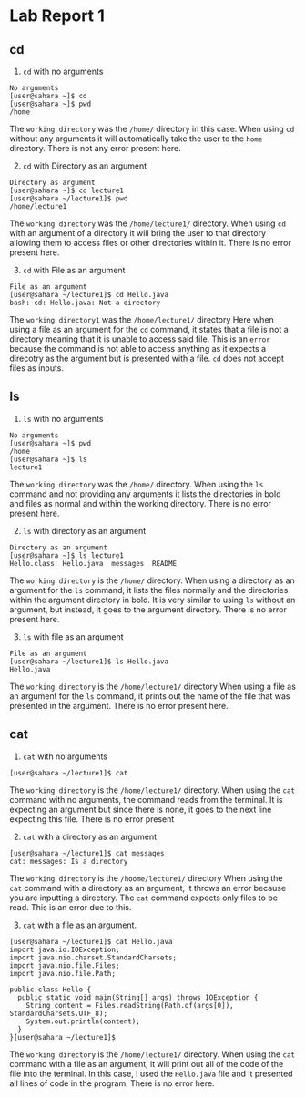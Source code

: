 # Lab Report 1

## cd 
1. `cd` with no arguments
```
No arguments
[user@sahara ~]$ cd
[user@sahara ~]$ pwd
/home
```
The `working directory` was the `/home/` directory in this case.
When using `cd` without any arguments it will automatically take the user to the `home` directory.
There is not any error present here.

2. `cd` with Directory as an argument
```
Directory as argument
[user@sahara ~]$ cd lecture1
[user@sahara ~/lecture1]$ pwd
/home/lecture1
```
The `working directory` was the `/home/lecture1/` directory.
When using `cd` with an argument of a directory it will bring the user to that directory
allowing them to access files or other directories within it. There is no error present here.

3. `cd` with File as an argument
```
File as an argument
[user@sahara ~/lecture1]$ cd Hello.java
bash: cd: Hello.java: Not a directory
```
The `working directory1` was the `/home/lecture1/` directory
Here when using a file as an argument for the `cd` command, it states that a file is not a directory meaning that it is unable to access said file.
This is an `error` because the command is not able to access anything as it expects a direcotry as the argument but is presented with a file. `cd` does not accept files as inputs.


## ls
1. `ls` with no arguments
```
No arguments
[user@sahara ~]$ pwd
/home
[user@sahara ~]$ ls
lecture1
```
The `working directory` was the `/home/` directory.
When using the `ls` command and not providing any arguments it lists the directories in bold and files as normal and within the working directory.
There is no error present here.

2. `ls` with directory as an argument
```
Directory as an argument
[user@sahara ~]$ ls lecture1
Hello.class  Hello.java  messages  README
```
The `working directory` is the `/home/` directory.
When using a directory as an argument for the `ls` command, it lists the files normally and the directories within the argument directory in bold. It is very similar to using `ls` without an argument, but instead, it goes to the argument directory.
There is no error present here.

3. `ls` with file as an argument
```
File as an argument
[user@sahara ~/lecture1]$ ls Hello.java
Hello.java
```
The `working directory` is the `/home/lecture1/` directory
When using a file as an argument for the `ls` command, it prints out the name of the file that was presented in the argument. There is no error present here.

## cat
1. `cat` with no arguments
```
[user@sahara ~/lecture1]$ cat
```
The `working directory` is the `/home/lecture1/` directory.
When using the `cat` command with no arguments, the command reads from the terminal. It is expecting an argument but since there is none, it goes to the next line expecting this file.
There is no error present

2. `cat` with a directory as an argument
   
```
[user@sahara ~/lecture1]$ cat messages
cat: messages: Is a directory
```
The `working directory` is the `/hoome/lecture1/` directory
When using the `cat` command with a directory as an argument, it throws an error because you are inputting a directory. The `cat` command expects only files to be read.
This is an error due to this.

3. `cat` with a file as an argument.

```
[user@sahara ~/lecture1]$ cat Hello.java
import java.io.IOException;
import java.nio.charset.StandardCharsets;
import java.nio.file.Files;
import java.nio.file.Path;

public class Hello {
  public static void main(String[] args) throws IOException {
    String content = Files.readString(Path.of(args[0]), StandardCharsets.UTF_8);    
    System.out.println(content);
  }
}[user@sahara ~/lecture1]$
```

The `working directory` is the `/home/lecture1/` directory.
When using the `cat` command with a file as an argument, it will print out all of the code of the file into the terminal. In this case, I used the `Hello.java` file and it presented all lines of code in the program.
There is no error here.




